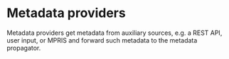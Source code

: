 # Metadata providers

Metadata providers get metadata from auxiliary sources, e.g. a REST API, user input, or MPRIS and forward such metadata to the metadata propagator.